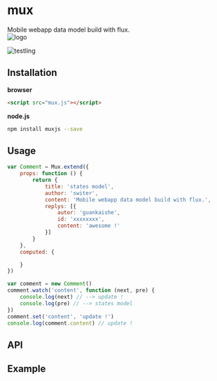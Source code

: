 mux
===========
Mobile webapp data model build with flux.
<br />
![logo](http://switer.qiniudn.com/mux-verti.png)

![testling](https://ci.testling.com/switer/muxjs.png)

## Installation
**browser**
```html
<script src="mux.js"></script>
```
**node.js**
```bash
npm install muxjs --save
```
## Usage
```js
var Comment = Mux.extend({
    props: function () {
        return {
            title: 'states model',
            author: 'switer',
            content: 'Mobile webapp data model build with flux.',
            replys: [{
                autor: 'guankaishe',
                id: 'xxxxxxxx',
                content: 'awesome !'
            }]
        }
    },
    computed: {

    }
})

var comment = new Comment()
comment.watch('content', function (next, pre) {
    console.log(next) // --> update !
    console.log(pre) // --> states model
})
comment.set('content', 'update !')
console.log(comment.content) // update !
```

## API

## Example